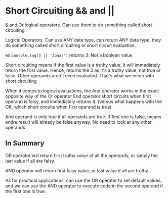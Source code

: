 # Short Circuiting && and ||

& and Or logical operators. Can use them to do something called short circuiting

Logical Operators. Can use ANY data type, can return ANY data type, they do something called short circuiting or short circuit evaluation.

ex `console.log(3 || 'Jonas')` returns 3. Not a boolean value

Short circuiting means if the first value is a truthy value, it will immediately return the first value. Hence, returns the 3 as it's a truthy value, not true or false. Other operands aren't even evaluated. That's what we mean with short circuiting

When it comes to logical evaluations, the And operator works in the exact opposite way of the Or operator
End operator short circuits when first operand is falsy, and immediately returns it. (versus what happens with the OR, which short circuits when first operand is true)

And operand is only true if all operands are true. If first one is false, means entire result will already be false anyway. No need to look at any other operands

## In Summary

OR operator will return first truthy value of all the operands, or simply the last value if all are falsy.

AND operator will return first falsy value, or last value if all are truthy.

As for practical applications, can use the OR operator to set default values, and we can use the AND operator to execute code in the second operand if the first one is true.
